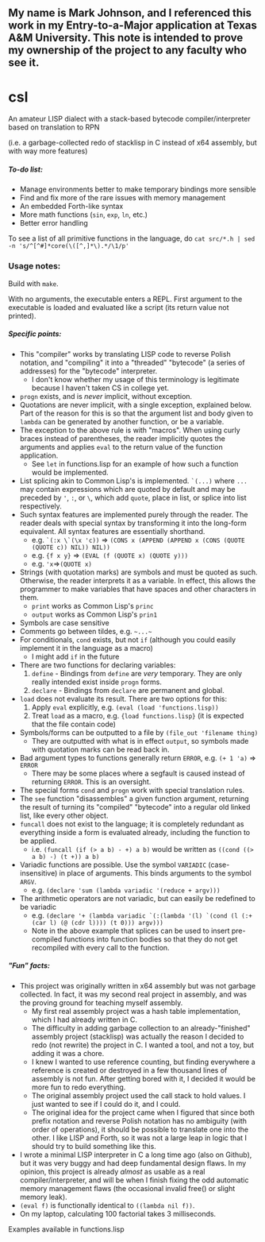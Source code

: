 ## My name is Mark Johnson, and I referenced this work in my Entry-to-a-Major application at Texas A&M University. This note is intended to prove my ownership of the project to any faculty who see it.

# csl
An amateur LISP dialect with a stack-based bytecode compiler/interpreter based on translation to RPN

(i.e. a garbage-collected redo of stacklisp in C instead of x64 assembly, but with way more features)

##### To-do list:
* Manage environments better to make temporary bindings more sensible
* Find and fix more of the rare issues with memory management
* An embedded Forth-like syntax
* More math functions (`sin`, `exp`, `ln`, etc.)
* Better error handling

To see a list of all primitive functions in the language, do `cat src/*.h | sed -n 's/^[^#]*core(\([^,]*\).*/\1/p'`

### Usage notes:

Build with `make`.

With no arguments, the executable enters a REPL. First argument to the executable is loaded and evaluated like a script (its return value not printed).

##### Specific points:
* This "compiler" works by translating LISP code to reverse Polish notation, and "compiling" it into a "threaded" "bytecode" (a series of addresses) for the "bytecode" interpreter.
  * I don't know whether my usage of this terminology is legitimate because I haven't taken CS in college yet.
* `progn` exists, and is *never* implicit, without exception.
* Quotations are never implicit, with a single exception, explained below. Part of the reason for this is so that the argument list and body given to `lambda` can be generated by another function, or be a variable.
* The exception to the above rule is with "macros". When using curly braces instead of parentheses, the reader implicitly quotes the arguments and applies `eval` to the return value of the function application.
  * See `let` in functions.lisp for an example of how such a function would be implemented.
* List splicing akin to Common Lisp's is implemented. `` `(...) `` where `...` may contain expressions which are quoted by default and may be preceded by `'`, `:`, or `\`, which add `quote`, place in list, or splice into list respectively.
* Such syntax features are implemented purely through the reader. The reader deals with special syntax by transforming it into the long-form equivalent. All syntax features are essentially shorthand.
  * e.g. `` `(:x \`(\x 'c)) `` => `(CONS x (APPEND (APPEND x (CONS (QUOTE (QUOTE c)) NIL)) NIL))`
  * e.g. `{f x y}` => `(EVAL (f (QUOTE x) (QUOTE y)))`
  * e.g. `'x`=>`(QUOTE x)`
* Strings (with quotation marks) are symbols and must be quoted as such. Otherwise, the reader interprets it as a variable. In effect, this allows the programmer to make variables that have spaces and other characters in them.
  * `print` works as Common Lisp's `princ`
  * `output` works as Common Lisp's `prin1`
* Symbols are case sensitive
* Comments go between tildes, e.g. `~...~`
* For conditionals, `cond` exists, but not `if` (although you could easily implement it in the language as a macro)
  * I might add `if` in the future
* There are two functions for declaring variables:
  1. `define` - Bindings from `define` are *very* temporary. They are only really intended exist inside `progn` forms.
  2. `declare` - Bindings from `declare` are permanent and global.
* `load` does not evaluate its result. There are two options for this:
  1. Apply `eval` explicitly, e.g. `(eval (load 'functions.lisp))`
  2. Treat `load` as a macro, e.g. `{load functions.lisp}` (it is expected that the file contain code)
* Symbols/forms can be outputted to a file by `(file_out 'filename thing)`
  * They are outputted with what is in effect `output`, so symbols made with quotation marks can be read back in.
* Bad argument types to functions generally return `ERROR`, e.g. `(+ 1 'a)` => `ERROR`
  * There may be some places where a segfault is caused instead of returning `ERROR`. This is an oversight.
* The special forms `cond` and `progn` work with special translation rules.
* The `see` function "disassembles" a given function argument, returning the result of turning its "compiled" "bytecode" into a regular old linked list, like every other object.
* `funcall` does not exist to the language; it is completely redundant as everything inside a form is evaluated already, including the function to be applied.
  * i.e. `(funcall (if (> a b) - +) a b)` would be written as `((cond ((> a b) -) (t +)) a b)`
* Variadic functions are possible. Use the symbol `VARIADIC` (case-insensitive) in place of arguments. This binds arguments to the symbol `ARGV`.
  * e.g. `(declare 'sum (lambda variadic '(reduce + argv)))`
* The arithmetic operators are not variadic, but can easily be redefined to be variadic
  * e.g. ``(declare '+ (lambda variadic `(:(lambda '(l) `(cond (l (:+ (car l) (@ (cdr l)))) (t 0))) argv)))``
  * Note in the above example that splices can be used to insert pre-compiled functions into function bodies so that they do not get recompiled with every call to the function.

##### "Fun" facts:
* This project was originally written in x64 assembly but was not garbage collected. In fact, it was my second real project in assembly, and was the proving ground for teaching myself assembly.
  * My first real assembly project was a hash table implementation, which I had already written in C.
  * The difficulty in adding garbage collection to an already-"finished" assembly project (stacklisp) was actually the reason I decided to redo (not rewrite) the project in C. I wanted a tool, and not a toy, but adding it was a chore.
  * I knew I wanted to use reference counting, but finding everywhere a reference is created or destroyed in a few thousand lines of assembly is not fun. After getting bored with it, I decided it would be more fun to redo everything.
  * The original assembly project used the call stack to hold values. I just wanted to see if I could do it, and I could.
  * The original idea for the project came when I figured that since both prefix notation and reverse Polish notation has no ambiguity (with order of operations), it should be possible to translate one into the other. I like LISP and Forth, so it was not a large leap in logic that I should try to build something like this.
* I wrote a minimal LISP interpreter in C a long time ago (also on Github), but it was very buggy and had deep fundamental design flaws. In my opinion, this project is already *almost* as usable as a real compiler/interpreter, and will be when I finish fixing the odd automatic memory management flaws (the occasional invalid free() or slight memory leak).
* `(eval f)` is functionally identical to `((lambda nil f))`.
* On my laptop, calculating 100 factorial takes 3 milliseconds.

Examples available in functions.lisp
